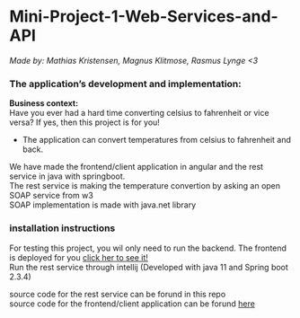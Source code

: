 # Mini-Project-1-Web-Services-and-API


*Made by: Mathias Kristensen, Magnus Klitmose, Rasmus Lynge <3*


### The application’s development and implementation:  

**Business context:**  
Have you ever had a hard time converting celsius to fahrenheit or vice versa? If yes, then this project is for you!  
    
- The application can convert temperatures from celsius to fahrenheit and back.  

We have made the frontend/client application in angular and the rest service in java with springboot.  
The rest service is making the temperature convertion by asking an open SOAP service from w3  
SOAP implementation is made with java.net library  
  
### installation instructions  
    
For testing this project, you wil only need to run the backend. The frontend is deployed for you [click her to see it!](https://softwareudvikling2020.github.io/Mini-Project-1-Front/)  
Run the rest service through intellij (Developed with java 11 and Spring boot 2.3.4)   

source code for the rest service can be forund in this repo  
source code for the frontend/client application can be forund [here](https://github.com/SoftwareUdvikling2020/Mini-Project-1-Front)
